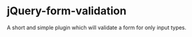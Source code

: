 jQuery-form-validation
======================

A short and simple plugin which will validate a form for only input types.